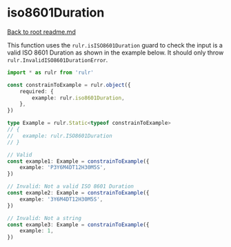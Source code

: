 # iso8601Duration

[Back to root readme.md](../../../readme.md)

This function uses the `rulr.isISO8601Duration` guard to check the input is a valid ISO 8601 Duration as shown in the example below. It should only throw `rulr.InvalidISO8601DurationError`.

```ts
import * as rulr from 'rulr'

const constrainToExample = rulr.object({
	required: {
		example: rulr.iso8601Duration,
	},
})

type Example = rulr.Static<typeof constrainToExample>
// {
//   example: rulr.ISO8601Duration
// }

// Valid
const example1: Example = constrainToExample({
	example: 'P3Y6M4DT12H30M5S',
})

// Invalid: Not a valid ISO 8601 Duration
const example2: Example = constrainToExample({
	example: '3Y6M4DT12H30M5S',
})

// Invalid: Not a string
const example3: Example = constrainToExample({
	example: 1,
})
```
